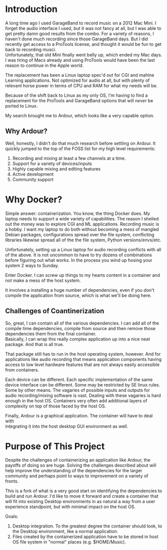 # Introduction

A long time ago I used GarageBand to record music on a 2012 Mac Mini.  I forget
the audio interface I used, but it was not fancy at all, but I was able to get 
pretty damn good results from the combo.  For a variety of reasons, I haven't done 
much recording since those GarageBand days.  But I did recently get access to a 
ProTools license, and thought it would be fun to get back to recording musci.  
Unfortunately, that old Mini finally went belly up, which ended my Mac days.  I 
was tiring of Macs already and using ProTools would have been the last reason to 
continue in the Apple world.

The replacement has been a Linux laptop spec'd out for CGI and mahine Learning 
applications.  Not optimized for audio at all, but with plenty of relevant horse 
power in terms of CPU and RAM for what my needs will be.

Because of the shift back to Linux as my only OS, I'm having to find a replacement
for the ProTools and GarageBand options that will _never_ be ported to Linux.

My search brought me to Ardour, which looks like a very capable option.

## Why Ardour?

Well, honestly, I didn't do that much research before settling on Ardour.  It quickly
jumped to the top of the FOSS list for my high level requirements:

1.  Recording and mixing at least a few channels at a time.
2.  Support for a variety of devices/inputs
3.  Highly capable mixing and editing features
4.  Active development
5.  Community support

# Why Docker?

Simple answer: containerization.  You know, the thing Docker does.  My laptop needs 
to support a wide variety of capabilities.  The reason I shelled out the money was 
to explore CGI and ML applications.  Recording music is a hobby.  I want my laptop to
do both without becoming a mess of mangled Debian packages, configurations spread over
the file system, conflicting libraries likewise spread all of the the file system, Python
versions/envs/etc.  

Unfortunately, setting up a Linux laptop for audio recording conflicts with all of the 
above.  It is not uncommon to have to try dozens of combinations before figuring out what
works.  In the process you wind up hosing your system 2 ways to Sunday.  

Enter Docker.  I can screw up things to my hearts content in a container and not make a mess
of the host system.  

It involves a installing a huge number of dependencies, even if you don't
compile the application from source, which is what we'll be doing here.

## Challenges of Coantinerization

So, great, I can contain all of the various dependencies.  I can add all of the compile time
dependencies, compile from source and then remove those dependencies them from the final container.  
Basically, I can wrap this really complex application up into a nice neat package.  And that is 
all true.  

That package still has to run in the host operating system, however.  And for applications
like audio recording that means application components having access to low level hardware
features that are not always easily accessible from containers.

Each device can be different.  Each specific implementation of the same device interface
can be different.  Some may be restricted by SE linux rules.  Some by other means.  The 
vagaries of possible inputs and outputs for audio recording/mixing software is vast.  Dealing
with these vagaries is hard enough in the host OS.   Containers very often add additional
layers of complexity on top of those faced by the host OS.

Finally, Ardour is a graphical application.  The container will have to deal with  
integrating it into the host desktop GUI environment as well.

# Purpose of This Project

Despite the challenges of containerizing an application like Ardour, the payoffs of doing so
are huge.  Solving the challenges described about will help improve the understanding of the 
dependencies for the larger community and perhaps point to ways to improvement on a variety of
fronts.

This is a fork of what is a very good start on identifying the dependencies to build and run 
Ardour.  I'd like to move it forward and create a container that will fit into existing Desktop
environments in as natural a way from a user experience standpoint, but with minimal impact on
the host OS.

Goals:

1.  Desktop integration.  To the greatest degree the container should look, to the Desktop
environment, like a normal application.  
2.  Files created by the containerized application have to be stored in host OS file system
in "normal" places (e.g. $HOME/Music).

